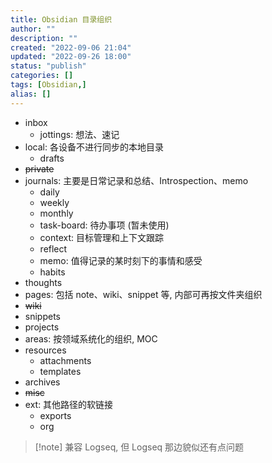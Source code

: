 ```yaml
---
title: Obsidian 目录组织
author: ""
description: ""
created: "2022-09-06 21:04"
updated: "2022-09-26 18:00"
status: "publish"
categories: []
tags: [Obsidian,]
alias: []
---
```


- inbox
    - jottings: 想法、速记
- local: 各设备不进行同步的本地目录
    - drafts
- ~~private~~
- journals: 主要是日常记录和总结、Introspection、memo
    - daily
    - weekly
    - monthly
    - task-board: 待办事项 (暂未使用)
    - context: 目标管理和上下文跟踪
    - reflect
    - memo: 值得记录的某时刻下的事情和感受
    - habits
- thoughts
- pages: 包括 note、wiki、snippet 等, 内部可再按文件夹组织
- ~~wiki~~
- snippets
- projects
- areas: 按领域系统化的组织, MOC
- resources
    - attachments
    - templates
- archives
- ~~misc~~
- ext: 其他路径的软链接
    - exports
    - org

>[!note] 兼容 Logseq, 但 Logseq 那边貌似还有点问题